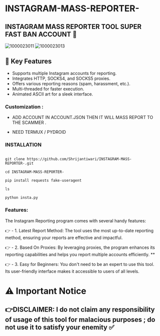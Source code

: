 # INSTAGRAM-MASS-REPORTER-
## INSTAGRAM MASS REPORTER TOOL SUPER FAST BAN ACCOUNT 🙏
![1000023011](https://github.com/user-attachments/assets/10a8492b-ae5d-48ff-a055-55f4d12e7a47)
![1000023013](https://github.com/user-attachments/assets/8c286bbd-38de-4e58-9967-b67c9e8ac303)

## 🚀 Key Features
- Supports multiple Instagram accounts for reporting.
- Integrates HTTP, SOCKS4, and SOCKS5 proxies.
- Offers various reporting reasons (spam, harassment, etc.).
- Multi-threaded for faster execution.
- Animated ASCII art for a sleek interface.

### Customization :

 - ADD ACCOUNT IN ACCOUNT.JSON THEN IT WILL MASS REPORT TO THE SCAMMER  .

 - NEED TERMUX / PYDROID 

### INSTALLATION 
```

git clone https://github.com/Shrijantiwari/INSTAGRAM-MASS-REPORTER-.git

cd INSTAGRAM-MASS-REPORTER-

pip install requests fake-useragent

ls

python insta.py

```
 

### Features:

 The Instagram Reporting program comes with several handy features:

👉  - 1. Latest Report Method: The tool uses the most up-to-date reporting method, ensuring your reports are effective and impactful.

👉 - 2.  Based On Proxies: By leveraging proxies, the program enhances its reporting capabilities and helps you report multiple accounts efficiently. **


👉 - 3. Easy for Beginners: You don't need to be an expert to use this tool. Its user-friendly interface makes it accessible to users of all levels. 

# ⚠️ Important Notice 

## 👉DISCLAIMER: I do not claim any responsibility of usage of this tool for malacious purposes ; do not use it to satisfy your enemity ✅  
